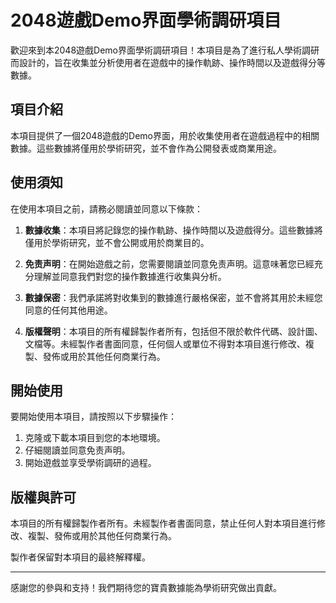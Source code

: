 # 2048遊戲Demo界面學術調研項目

歡迎來到本2048遊戲Demo界面學術調研項目！本項目是為了進行私人學術調研而設計的，旨在收集並分析使用者在遊戲中的操作軌跡、操作時間以及遊戲得分等數據。

## 項目介紹

本項目提供了一個2048遊戲的Demo界面，用於收集使用者在遊戲過程中的相關數據。這些數據將僅用於學術研究，並不會作為公開發表或商業用途。

## 使用須知

在使用本項目之前，請務必閱讀並同意以下條款：

1. **數據收集**：本項目將記錄您的操作軌跡、操作時間以及遊戲得分。這些數據將僅用於學術研究，並不會公開或用於商業目的。

2. **免责声明**：在開始遊戲之前，您需要閱讀並同意免责声明。這意味著您已經充分理解並同意我們對您的操作數據進行收集與分析。

3. **數據保密**：我們承諾將對收集到的數據進行嚴格保密，並不會將其用於未經您同意的任何其他用途。

4. **版權聲明**：本項目的所有權歸製作者所有，包括但不限於軟件代碼、設計圖、文檔等。未經製作者書面同意，任何個人或單位不得對本項目進行修改、複製、發佈或用於其他任何商業行為。

## 開始使用

要開始使用本項目，請按照以下步驟操作：

1. 克隆或下載本項目到您的本地環境。
2. 仔細閱讀並同意免责声明。
3. 開始遊戲並享受學術調研的過程。


## 版權與許可

本項目的所有權歸製作者所有。未經製作者書面同意，禁止任何人對本項目進行修改、複製、發佈或用於其他任何商業行為。

製作者保留對本項目的最終解釋權。

---

感謝您的參與和支持！我們期待您的寶貴數據能為學術研究做出貢獻。
